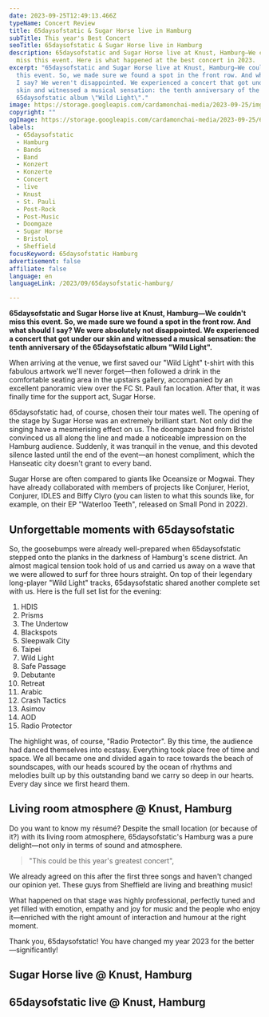```yaml
---
date: 2023-09-25T12:49:13.466Z
typeName: Concert Review
title: 65daysofstatic & Sugar Horse live in Hamburg
subTitle: This year's Best Concert
seoTitle: 65daysofstatic & Sugar Horse live in Hamburg
description: 65daysofstatic and Sugar Horse live at Knust, Hamburg—We couldn't
  miss this event. Here is what happened at the best concert in 2023.
excerpt: "65daysofstatic and Sugar Horse live at Knust, Hamburg—We couldn't miss
  this event. So, we made sure we found a spot in the front row. And what should
  I say? We weren't disappointed. We experienced a concert that got under your
  skin and witnessed a musical sensation: the tenth anniversary of the
  65daysofstatic album \"Wild Light\"."
image: https://storage.googleapis.com/cardamonchai-media/2023-09-25/img-8565-jpg-imagine-080828_451b57_4032_3024/640.webp
copyright: ""
ogImage: https://storage.googleapis.com/cardamonchai-media/2023-09-25/65daysofstatic-og-jpg-imagine-280848_481f5d_1200_628/640.webp
labels:
  - 65daysofstatic
  - Hamburg
  - Bands
  - Band
  - Konzert
  - Konzerte
  - Concert
  - live
  - Knust
  - St. Pauli
  - Post-Rock
  - Post-Music
  - Doomgaze
  - Sugar Horse
  - Bristol
  - Sheffield
focusKeyword: 65daysofstatic Hamburg
advertisement: false
affiliate: false
language: en
languageLink: /2023/09/65daysofstatic-hamburg/

---
```


**65daysofstatic and Sugar Horse live at Knust, Hamburg—We couldn't miss this event. So, we made sure we found a spot in the front row. And what should I say? We were absolutely not disappointed. We experienced a concert that got under our skin and witnessed a musical sensation: the tenth anniversary of the 65daysofstatic album "Wild Light".**

When arriving at the venue, we first saved our "Wild Light" t-shirt with this fabulous artwork we'll never forget—then followed a drink in the comfortable seating area in the upstairs gallery, accompanied by an excellent panoramic view over the FC St. Pauli fan location. After that, it was finally time for the support act, Sugar Horse.

65daysofstatic had, of course, chosen their tour mates well. The opening of the stage by Sugar Horse was an extremely brilliant start. Not only did the singing have a mesmerising effect on us. The doomgaze band from Bristol convinced us all along the line and made a noticeable impression on the Hamburg audience. Suddenly, it was tranquil in the venue, and this devoted silence lasted until the end of the event—an honest compliment, which the Hanseatic city doesn't grant to every band.

Sugar Horse are often compared to giants like Oceansize or Mogwai. They have already collaborated with members of projects like Conjurer, Heriot, Conjurer, IDLES and Biffy Clyro (you can listen to what this sounds like, for example, on their EP "Waterloo Teeth", released on Small Pond in 2022).

## Unforgettable moments with 65daysofstatic 

So, the goosebumps were already well-prepared when 65daysofstatic stepped onto the planks in the darkness of Hamburg's scene district. An almost magical tension took hold of us and carried us away on a wave that we were allowed to surf for three hours straight. On top of their legendary long-player "Wild Light" tracks, 65daysofstatic shared another complete set with us. Here is the full set list for the evening:

1. HDIS
2. Prisms
3. The Undertow
4. Blackspots
5. Sleepwalk City
6. Taipei
7. Wild Light
8. Safe Passage
9. Debutante
10. Retreat
11. Arabic
12. Crash Tactics
13. Asimov
14. AOD
15. Radio Protector

The highlight was, of course, "Radio Protector". By this time, the audience had danced themselves into ecstasy. Everything took place free of time and space. We all became one and divided again to race towards the beach of soundscapes, with our heads scoured by the ocean of rhythms and melodies built up by this outstanding band we carry so deep in our hearts. Every day since we first heard them.

## Living room atmosphere @ Knust, Hamburg

Do you want to know my résumé? Despite the small location (or because of it?) with its living room atmosphere, 65daysofstatic's Hamburg was a pure delight—not only in terms of sound and atmosphere. 

> "This could be this year's greatest concert",

We already agreed on this after the first three songs and haven't changed our opinion yet. These guys from Sheffield are living and breathing music!

What happened on that stage was highly professional, perfectly tuned and yet filled with emotion, empathy and joy for music and the people who enjoy it—enriched with the right amount of interaction and humour at the right moment.

Thank you, 65daysofstatic! You have changed my year 2023 for the better—significantly!

## Sugar Horse live @ Knust, Hamburg

<Gallery name="sugarhorse-2023-09" />

## 65daysofstatic live @ Knust, Hamburg

<Gallery name="65daysofstatic-2023-09-25" />
